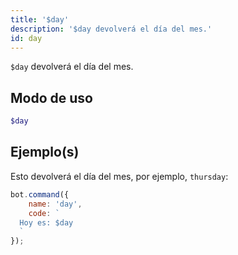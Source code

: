 ```yaml
---
title: '$day'
description: '$day devolverá el día del mes.'
id: day
---
```


`$day` devolverá el día del mes.

## Modo de uso

```php
$day
```

## Ejemplo(s)

Esto devolverá el día del mes, por ejemplo, `thursday`:

```javascript
bot.command({
    name: 'day',
    code: `
  Hoy es: $day
  `
});
```
